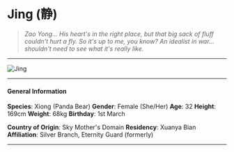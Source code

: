 # Jing (静)

>*Zao Yong... His heart's in the right place, but that big sack of fluff couldn't hurt a fly. So it's up to me, you know? An idealist in war... shouldn't need to see what it's really like.*

___
![](https://i.imgur.com/8VNZK84.png "Jing")
___

#### General Information

**Species**: Xiong (Panda Bear)
**Gender**: Female (She/Her)
**Age**: 32
**Height**: 169cm
**Weight**: 68kg
**Birthday**: 1st March

**Country of Origin**: Sky Mother's Domain
**Residency**: Xuanya Bian
**Affiliation**: Silver Branch, Eternity Guard (formerly)

___